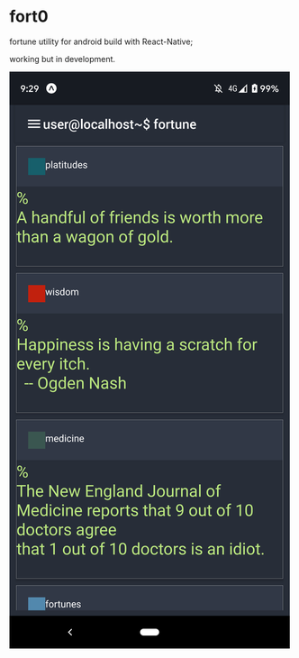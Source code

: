 # fort0

fortune utility for android build with React-Native; 

working but in development. 

![screenshot](https://raw.githubusercontent.com/AbrahamSalloum/fort0/master/screenshots/Screenshot_20200219-092948.png "screenshot")

